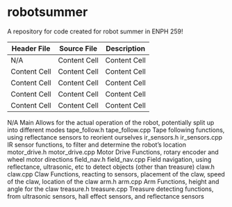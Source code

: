 # robotsummer
A repository for code created for robot summer in ENPH 259!

| Header File   | Source File   | Description   |
| ------------- | ------------- | ------------- |
| N/A  | Content Cell  | Content Cell  |
| Content Cell  | Content Cell  | Content Cell  |
| Content Cell  | Content Cell  | Content Cell  |
| Content Cell  | Content Cell  | Content Cell  |
| Content Cell  | Content Cell  | Content Cell  |

N/A
Main
Allows for the actual operation of the robot, potentially split up into different modes
tape_follow.h
tape_follow.cpp
Tape following functions, using reflectance sensors to reorient ourselves
ir_sensors.h
ir_sensors.cpp
IR sensor functions, to filter and determine the robot’s location
motor_drive.h
motor_drive.cpp
Motor Drive Functions, rotary encoder and wheel motor directions
field_nav.h
field_nav.cpp
Field navigation, using reflectance, ultrasonic, etc to detect objects (other than treasure)
claw.h
claw.cpp
Claw Functions, reacting to sensors, placement of the claw, speed of the claw, location of the claw
arm.h
arm.cpp
Arm Functions, height and angle for the claw
treasure.h
treasure.cpp
Treasure detecting functions, from ultrasonic sensors, hall effect sensors, and reflectance sensors

